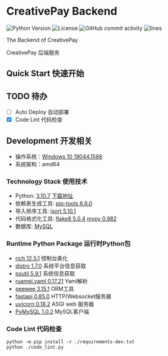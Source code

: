 # CreativePay Backend

![Python Version](https://img.shields.io/badge/python-3.10.7-blue)
![License](https://img.shields.io/github/license/AkagiYui/CreativePayBackend)
![GitHub commit activity](https://img.shields.io/github/commit-activity/m/AkagiYui/CreativePayBackend)
![lines](https://img.shields.io/tokei/lines/github/AkagiYui/CreativePayBackend)

The Backend of CreativePay

CreativePay 后端服务

## Quick Start 快速开始

## TODO 待办

- [ ] Auto Deploy 自动部署
- [x] Code Lint 代码检查

## Development 开发相关

- 操作系统：[Windows 10 19044.1586](https://www.microsoft.com/zh-cn/windows)
- 系统架构：amd64

### Technology Stack 使用技术

- Python: [3.10.7](https://www.python.org/) [下载地址](https://www.python.org/downloads/release/python-3107/)
- 依赖表生成工具: [pip-tools 6.8.0](https://github.com/jazzband/pip-tools/)
- 导入排序工具: [isort 5.10.1](https://pycqa.github.io/isort/)
- 代码格式化工具: [flake8 5.0.4](https://flake8.readthedocs.io/en/latest/) [mypy 0.982](https://mypy.readthedocs.io/en/latest/)
- 数据库: [MySQL](https://www.mysql.com/)

### Runtime Python Package 运行时Python包  

- [rich 12.5.1](https://github.com/Textualize/rich/blob/master/README.cn.md) 控制台美化
- [distro 1.7.0](https://github.com/python-distro/distro) 系统平台信息获取
- [psutil 5.9.1](https://github.com/giampaolo/psutil) 系统信息获取
- [ruamel.yaml 0.17.21](https://yaml.readthedocs.io/en/latest/) Yaml解析
- [peewee 3.15.1](https://github.com/coleifer/peewee/) ORM工具
- [fastapi 0.85.0](https://fastapi.tiangolo.com/zh/) HTTP/Websocket服务器
- [uvicorn 0.18.2](https://www.uvicorn.org/) ASGI web 服务器
- [PyMySQL 1.0.2](https://pymysql.readthedocs.io/) MySQL客户端

### Code Lint 代码检查

```shell
python -m pip install -r ./requirements-dev.txt
python ./code_lint.py
```
